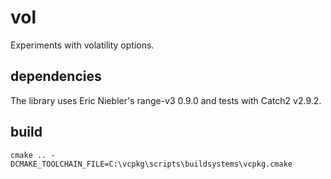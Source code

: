 # vol
Experiments with volatility options.

## dependencies
The library uses Eric Niebler's range-v3 0.9.0 and tests with Catch2 v2.9.2.

## build
`cmake .. -DCMAKE_TOOLCHAIN_FILE=C:\vcpkg\scripts\buildsystems\vcpkg.cmake`
